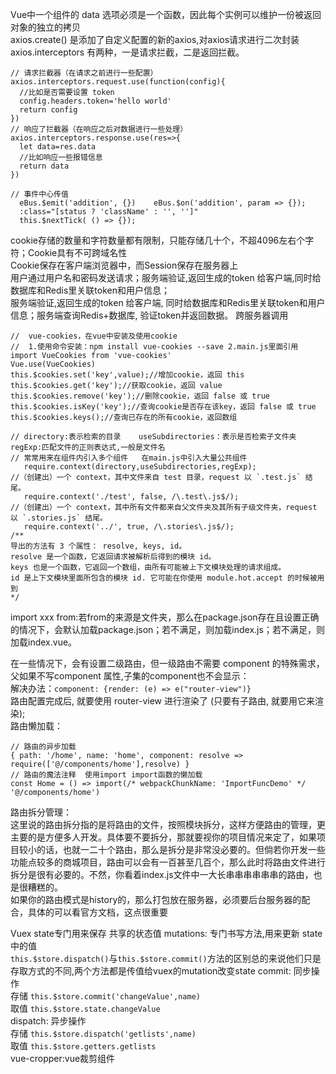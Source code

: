 Vue中一个组件的 data 选项必须是一个函数，因此每个实例可以维护一份被返回对象的独立的拷贝  
axios.create()	是添加了自定义配置的新的axios,对axios请求进行二次封装		axios.interceptors 有两种，一是请求拦截，二是返回拦截。  
```
// 请求拦截器（在请求之前进行一些配置）
axios.interceptors.request.use(function(config){
  //比如是否需要设置 token
  config.headers.token='hello world'
  return config
})
// 响应了拦截器（在响应之后对数据进行一些处理）
axios.interceptors.response.use(res=>{
  let data=res.data
  //比如响应一些报错信息
  return data
})
```
```
// 事件中心传值
  eBus.$emit('addition', {})	eBus.$on('addition', param => {});
  :class="[status ? 'className' : '', '']"
  this.$nextTick( () => {});
```
cookie存储的数量和字符数量都有限制，只能存储几十个，不超4096左右个字符；Cookie具有不可跨域名性  
Cookie保存在客户端浏览器中，而Session保存在服务器上  
用户通过用户名和密码发送请求；服务端验证,返回生成的token 给客户端,同时给数据库和Redis里关联token和用户信息；  
服务端验证,返回生成的token 给客户端,  同时给数据库和Redis里关联token和用户信息；服务端查询Redis+数据库, 验证token并返回数据。	跨服务器调用
```
//  vue-cookies，在vue中安装及使用cookie
//  1.使用命令安装：npm install vue-cookies --save	2.main.js里面引用
import VueCookies from 'vue-cookies'
Vue.use(VueCookies)
this.$cookies.set('key',value);//增加cookie，返回 this
this.$cookies.get('key');//获取cookie，返回 value
this.$cookies.remove('key');//删除cookie，返回 false 或 true
this.$cookies.isKey('key');//查询cookie是否存在该key，返回 false 或 true
this.$cookies.keys();//查询已存在的所有cookie，返回数组
```
```
// directory:表示检索的目录	useSubdirectories：表示是否检索子文件夹	regExp:匹配文件的正则表达式,一般是文件名
// 常常用来在组件内引入多个组件   在main.js中引入大量公共组件
   require.context(directory,useSubdirectories,regExp);
//（创建出）一个 context，其中文件来自 test 目录，request 以 `.test.js` 结尾。
   require.context('./test', false, /\.test\.js$/);
//（创建出）一个 context，其中所有文件都来自父文件夹及其所有子级文件夹，request 以 `.stories.js` 结尾。
   require.context('../', true, /\.stories\.js$/);
/**
导出的方法有 3 个属性： resolve, keys, id。  
resolve 是一个函数，它返回请求被解析后得到的模块 id。  
keys 也是一个函数，它返回一个数组，由所有可能被上下文模块处理的请求组成。 
id 是上下文模块里面所包含的模块 id. 它可能在你使用 module.hot.accept 的时候被用到
*/
```
import xxx from:若from的来源是文件夹，那么在package.json存在且设置正确的情况下，会默认加载package.json；若不满足，则加载index.js；若不满足，则加载index.vue。 

在一些情况下，会有设置二级路由，但一级路由不需要 component 的特殊需求，父如果不写component 属性,子集的component也不会显示：  
解决办法：`component: {render: (e) => e("router-view")}`  
路由配置完成后, 就要使用 router-view 进行渲染了 (只要有子路由, 就要用它来渲染);  
路由懒加载：
```
// 路由的异步加载
{ path: '/home', name: 'home', component: resolve => require(['@/components/home'],resolve) }
// 路由的魔法注释  使用import import函数的懒加载
const Home = () => import(/* webpackChunkName: 'ImportFuncDemo' */ '@/components/home')
```
路由拆分管理：  
这里说的路由拆分指的是将路由的文件，按照模块拆分，这样方便路由的管理，更主要的是方便多人开发。具体要不要拆分，那就要视你的项目情况来定了，如果项目较小的话，也就一二十个路由，那么是拆分是非常没必要的。但倘若你开发一些功能点较多的商城项目，路由可以会有一百甚至几百个，那么此时将路由文件进行拆分是很有必要的。不然，你看着index.js文件中一大长串串串串串串的路由，也是很糟糕的。  
如果你的路由模式是history的，那么打包放在服务器，必须要后台服务器的配合，具体的可以看官方文档，这点很重要

Vuex  state专门用来保存 共享的状态值	 mutations: 专门书写方法,用来更新 state 中的值  
`this.$store.dispatch()`与`this.$store.commit()`方法的区别总的来说他们只是存取方式的不同,两个方法都是传值给vuex的mutation改变state
commit: 同步操作  
  存储 `this.$store.commit('changeValue',name)`  
  取值 `this.$store.state.changeValue`  
dispatch: 异步操作  
  存储 `this.$store.dispatch('getlists',name)`  
  取值 `this.$store.getters.getlists`  
vue-cropper:vue裁剪组件

